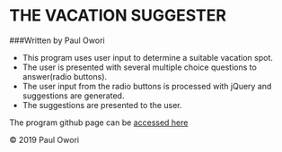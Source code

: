 # THE VACATION SUGGESTER
###Written by Paul Owori
* This program uses user input to determine a suitable vacation spot.
* The user is presented with several multiple choice questions to answer(radio buttons).
* The user input from the radio buttons is processed with jQuery and suggestions are generated.
* The suggestions are presented to the user.

The program github page can be [accessed here](https://github.com/Paul-Owori/Vacation-Queries)

&copy; 2019 Paul Owori
